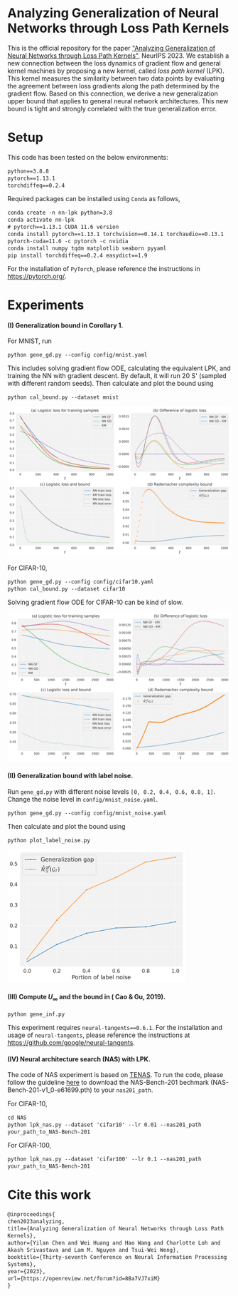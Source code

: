 # Analyzing Generalization of Neural Networks through Loss Path Kernels
This is the official repository for the paper ["Analyzing Generalization of Neural Networks through Loss Path Kernels"](https://openreview.net/forum?id=8Ba7VJ7xiM&referrer=%5BAuthor%20Console%5D(%2Fgroup%3Fid%3DNeurIPS.cc%2F2023%2FConference%2FAuthors%23your-submissions)), NeurIPS 2023.
We establish a new connection between the loss dynamics of
gradient flow and general kernel machines by proposing a new kernel, called
*loss path kernel* (LPK). This kernel measures the similarity between two data points by
evaluating the agreement between loss gradients along the path determined by the
gradient flow. Based on this connection, we derive a new generalization upper
bound that applies to general neural network architectures. This new bound is tight
and strongly correlated with the true generalization error.

# Setup
This code has been tested on the below environments:
```
python==3.8.8
pytorch==1.13.1
torchdiffeq==0.2.4
```
Required packages can be installed using `Conda` as follows,
```
conda create -n nn-lpk python=3.8
conda activate nn-lpk
# pytorch==1.13.1 CUDA 11.6 version
conda install pytorch==1.13.1 torchvision==0.14.1 torchaudio==0.13.1 pytorch-cuda=11.6 -c pytorch -c nvidia
conda install numpy tqdm matplotlib seaborn pyyaml
pip install torchdiffeq==0.2.4 easydict==1.9
```
For the installation of `PyTorch`, please reference the instructions in https://pytorch.org/. 





# Experiments

#### (I) Generalization bound in Corollary 1.
For MNIST, run
```
python gene_gd.py --config config/mnist.yaml
```
This includes solving gradient flow ODE, calculating the equivalent LPK, and training the NN with gradient descent.
By default, it will run 20 S' (sampled with different random seeds).
Then calculate and plot the bound using
```
python cal_bound.py --dataset mnist
```
![gene_gap](figs/gene_gap.png)

For CIFAR-10,
```
python gene_gd.py --config config/cifar10.yaml
python cal_bound.py --dataset cifar10
```
Solving gradient flow ODE for CIFAR-10 can be kind of slow.

![gene_gap_cifar10](figs/cifar10_softplus.png)

#### (II) Generalization bound with label noise.
Run `gene_gd.py` with different noise levels `[0, 0.2, 0.4, 0.6, 0.8, 1]`. Change the noise level in `config/mnist_noise.yaml`.
```
python gene_gd.py --config config/mnist_noise.yaml
```
Then calculate and plot the bound using
```
python plot_label_noise.py
```

[//]: # (![label_noise]&#40;figs/label_noise.png&#41;)
<img src="figs/label_noise.png" alt="label_noise" width="400"/>

#### (III) Compute $U_{\infty}$ and the bound in ( Cao & Gu, 2019).
```
python gene_inf.py
```
This experiment requires `neural-tangents==0.6.1`.
For the installation and usage of `neural-tangents`, please reference the instructions at https://github.com/google/neural-tangents.

#### (IV) Neural architecture search (NAS) with LPK.
The code of NAS experiment is based on [TENAS](https://github.com/VITA-Group/TENAS/tree/main). 
To run the code, please follow the guideline [here](https://github.com/D-X-Y/NAS-Bench-201) to download the NAS-Bench-201 bechmark (NAS-Bench-201-v1_0-e61699.pth) to your `nas201_path`.

For CIFAR-10,
```
cd NAS
python lpk_nas.py --dataset 'cifar10' --lr 0.01 --nas201_path your_path_to_NAS-Bench-201
```

For CIFAR-100,
```
python lpk_nas.py --dataset 'cifar100' --lr 0.1 --nas201_path your_path_to_NAS-Bench-201
```

# Cite this work
```
@inproceedings{
chen2023analyzing,
title={Analyzing Generalization of Neural Networks through Loss Path Kernels},
author={Yilan Chen and Wei Huang and Hao Wang and Charlotte Loh and Akash Srivastava and Lam M. Nguyen and Tsui-Wei Weng},
booktitle={Thirty-seventh Conference on Neural Information Processing Systems},
year={2023},
url={https://openreview.net/forum?id=8Ba7VJ7xiM}
}
```